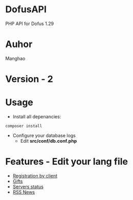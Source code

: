 # DofusAPI
PHP API for Dofus 1.29

# Auhor
Manghao

# Version - 2

# Usage
* Install all depenancies:
```shell
composer install
```
* Configure your database logs
  * Edit **src/conf/db.conf.php**
  
# Features - Edit your lang file
  * [Registration by client](docs/Registration)
  * [Gifts](docs/Gifts)
  * [Servers status](docs/ServersStatus)
  * [RSS News](docs/NewsRSS)
